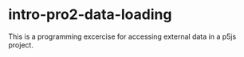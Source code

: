 # intro-pro2-data-loading
This is a programming excercise for accessing external data in a p5js project. 
